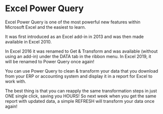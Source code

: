 # Excel Power Query



Excel Power Query is one of the most powerful new features within Microsoft Excel and the easiest to learn.

It was first introduced as an Excel add-in in 2013 and was then made available in Excel 2010.

In Excel 2016 it was renamed to Get & Transform and was available (without using an add-in) under the DATA tab in the ribbon menu.
In Excel 2019, it will be renamed to Power Query once again!

You can use Power Query to clean & transform your data that you download from your ERP or accounting system and display it in a report for Excel to work with.

The best thing is that you can reapply the same transformation steps in just ONE single click, saving you HOURS! So next week when you get the same report with updated data, a simple REFRESH will transform your data once again!
